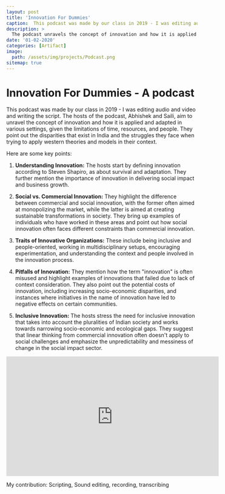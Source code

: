```yaml
---
layout: post
title: 'Innovation For Dummies'
caption:  This podcast was made by our class in 2019 - I was editing audio and video and writing the script.
description: >
  The podcast unravels the concept of innovation and how it is applied and adapted in various settings, given the limitations of time, resources, and people. They point out the disparities that exist in India and the struggles they face when trying to apply western theories and models in their context.
date: '01-02-2020'
categories: [Artifact]
image: 
  path: /assets/img/projects/Podcast.png
sitemap: true
---
```


# Innovation For Dummies - A podcast

This podcast was made by our class in 2019 - I was editing audio and video and writing the script.
The hosts of the podcast, Abhishek and Saili, aim to unravel the concept of innovation and how it is applied and adapted in various settings, given the limitations of time, resources, and people. They point out the disparities that exist in India and the struggles they face when trying to apply western theories and models in their context.

Here are some key points:

1.  **Understanding Innovation:** The hosts start by defining innovation according to Steven Shapiro, as about survival and adaptation. They further mention the importance of innovation in delivering social impact and business growth.
    
2.  **Social vs. Commercial Innovation:** They highlight the difference between commercial and social innovation, with the former often aimed at monopolizing the market, while the latter is aimed at creating sustainable transformations in society. They bring up examples of individuals who have worked in these areas and point out how social innovation often faces different constraints than commercial innovation.
    
3.  **Traits of Innovative Organizations:** These include being inclusive and people-oriented, working in multidisciplinary setups, encouraging experimentation, and understanding the context and people involved in the innovation process.
    
4.  **Pitfalls of Innovation:** They mention how the term "innovation" is often misused and highlight examples of innovations that failed due to lack of context consideration. They also point out the potential costs of innovation, including increasing socio-economic disparities, and instances where initiatives in the name of innovation have led to negative effects on certain communities.
    
5.  **Inclusive Innovation:** The hosts stress the need for inclusive innovation that takes into account the pluralities of Indian society and works towards narrowing socio-economic and ecological gaps. They suggest that linear thinking from commercial innovation often doesn't apply to social challenges and emphasize the unpredictability and messiness of change in the social impact sector.

<iframe width="560" height="315" src="https://www.youtube-nocookie.com/embed/E2brHfCGVEA" frameborder="0" allow="accelerometer; autoplay; clipboard-write; encrypted-media; gyroscope; picture-in-picture" allowfullscreen></iframe>

My contribution: Scripting, Sound editing, recording, transcribing